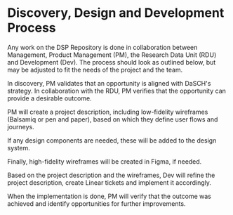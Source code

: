 # Discovery, Design and Development Process

Any work on the DSP Repository is done in collaboration between 
Management, Product Management (PM), the Research Data Unit (RDU) and Development (Dev).
The process should look as outlined below,
but may be adjusted to fit the needs of the project and the team.

In discovery, PM validates that an opportunity is aligned with DaSCH's strategy.
In collaboration with the RDU, PM verifies that the opportunity can provide a desirable outcome.

PM will create a project description, including low-fidelity wireframes (Balsamiq or pen and paper), 
based on which they define user flows and journeys.

If any design components are needed, these will be added to the design system.

Finally, high-fidelity wireframes will be created in Figma, if needed.

Based on the project description and the wireframes,
Dev will refine the project description, create Linear tickets and implement it accordingly.

When the implementation is done, PM will verify that the outcome was achieved
and identify opportunities for further improvements.
